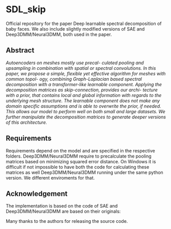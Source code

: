 # SDL_skip

Official repository for the  paper Deep learnable spectral decomposition of baby faces.
We also include slightly modified versions of SAE and Deep3DMM/Neural3DMM, both used in the paper.

## Abstract

*Autoencoders on meshes mostly use precal-
culated pooling and upsampling in combination with spatial
or spectral convolutions. In this paper, we propose a simple,
flexible yet effective algorithm for meshes with common topol-
ogy, combining Graph-Laplacian based spectral decomposition
with a transformer-like learnable component. Applying the
decomposition matrices as skip-connection, provides our archi-
tecture with a prior, that contains local and global information
with regards to the underlying mesh structure. The learnable
component does not make any domain specific assumptions and
is able to overwrite the prior, if needed. This allows our model
to perform well on both small and large datasets. We further
manipulate the decomposition matrices to generate deeper
versions of this architecture.*


## Requirements
Requirements depend on the model and are specified in the respective folders.
Deep3DMM/Neural3DMM require to precalculate the pooling matrices based on minimizing squared
error distance. On Windows it is difficult if not impossible to have both the code for calculating these matrices as well Deep3DMM/Neural3DMM running under the same python version.
We different enviroments for that.


## Acknowledgement
The implementation is based on the code of SAE and Deep3DMM/Neural3DMM are based on their originals:

Many thanks to the authors for releasing the source code.
